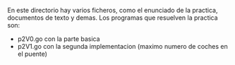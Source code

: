 En este directorio hay varios ficheros, como el enunciado de la practica, documentos de texto y demas.
Los programas que resuelven la practica son:
- p2V0.go con la parte basica
- p2V1.go con la segunda implementacion (maximo numero de coches en el puente)

